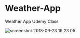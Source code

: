 # Weather-App
Weather App Udemy Class


![screenshot 2018-09-23 19 23 05](https://user-images.githubusercontent.com/26707160/45930327-67465780-bf67-11e8-8fb9-4e7e39b3c82a.png)
